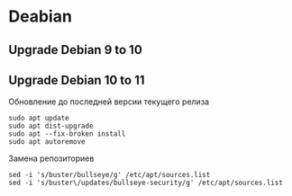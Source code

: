 # Deabian
## Upgrade Debian 9 to 10
## Upgrade Debian 10 to 11
Обновление до последней версии текущего релиза
```
sudo apt update
sudo apt dist-upgrade
sudo apt --fix-broken install
sudo apt autoremove
```
Замена репозиториев
```
sed -i 's/buster/bullseye/g' /etc/apt/sources.list
sed -i 's/buster\/updates/bullseye-security/g' /etc/apt/sources.list
```
